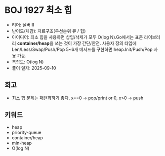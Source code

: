 # BOJ 1927 최소 힙

- 티어: 실버 II
- 난이도(체감): 자료구조(우선순위 큐 / 힙)
- 아이디어: 최소 힙을 사용하면 삽입/삭제가 모두 O(log N).Go에서는 표준 라이브러리 **container/heap**을 쓰는 것이 가장 간단/안전. 사용자 정의 타입에 Len/Less/Swap/Push/Pop 5~6개 메서드를 구현하면 heap.Init/Push/Pop 사용 가능.
- 복잡도: O(log N)
- 풀이 일자: 2025-09-10

## 회고

- 최소 힙 문제는 패턴화하기 좋다. x==0 → pop/print or 0, x>0 → push

## 키워드

- heap
- priority-queue
- container/heap
- min-heap
- O(log N)
